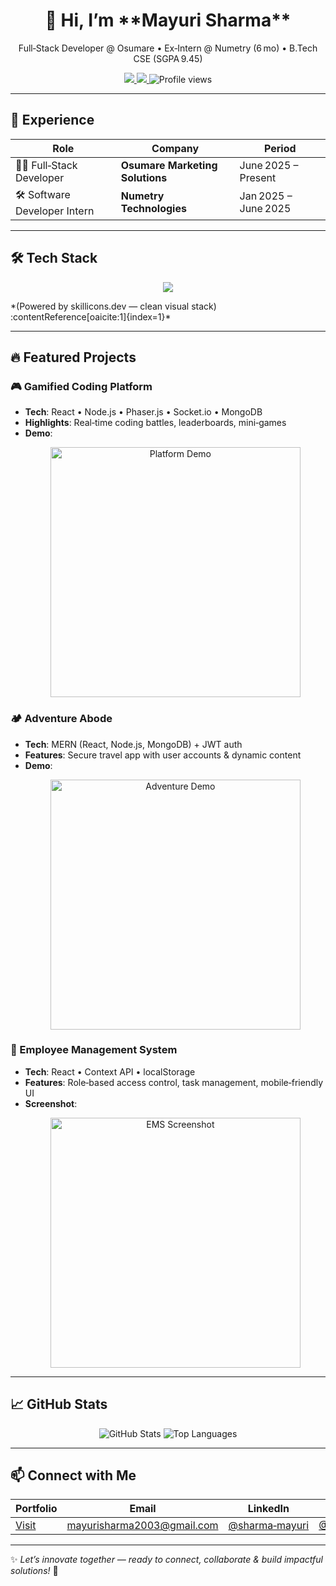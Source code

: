 <div align="center">
  <h1>👋 Hi, I’m **Mayuri Sharma**</h1>
  <p>Full‑Stack Developer @ Osumare • Ex‑Intern @ Numetry (6 mo) • B.Tech CSE (SGPA 9.45)</p>
  <p>
    <a href="https://linkedin.com/in/sharma-mayuri">
      <img src="https://img.shields.io/badge/LinkedIn-0A66C2?style=for-the-badge&logo=linkedin&logoColor=white"/>
    </a>
    <a href="mailto:mayurisharma2003@gmail.com">
      <img src="https://img.shields.io/badge/Email-D14836?style=for-the-badge&logo=gmail&logoColor=white"/>
    </a>
    <img src="https://komarev.com/ghpvc/?username=Smayuraa&style=flat-square" alt="Profile views"/>
  </p>
</div>

---

## 💼 Experience

| Role                     | Company                              | Period              |
|--------------------------|---------------------------------------|---------------------|
| 🧑‍💻 Full‑Stack Developer | **Osumare Marketing Solutions**       | June 2025 – Present  |
| 🛠️ Software Developer Intern | **Numetry Technologies**              | Jan 2025 – June 2025 |

---

## 🛠️ Tech Stack  
<p align="center">
  <img src="https://skillicons.dev/icons?i=js,react,nodejs,mongodb,html,css,java,git" />
</p>
*(Powered by skillicons.dev — clean visual stack) :contentReference[oaicite:1]{index=1}*

---

## 🔥 Featured Projects

### 🎮 Gamified Coding Platform  
- **Tech**: React • Node.js • Phaser.js • Socket.io • MongoDB  
- **Highlights**: Real‑time coding battles, leaderboards, mini‑games  
- **Demo**:  
  <p align="center">
    <img src="images/gamified-demo.gif" width="400" alt="Platform Demo"/>
  </p>

### 🏕️ Adventure Abode  
- **Tech**: MERN (React, Node.js, MongoDB) + JWT auth  
- **Features**: Secure travel app with user accounts & dynamic content  
- **Demo**:  
  <p align="center">
    <img src="images/adventure-demo.gif" width="400" alt="Adventure Demo"/>
  </p>

### 💼 Employee Management System  
- **Tech**: React • Context API • localStorage  
- **Features**: Role‑based access control, task management, mobile‑friendly UI  
- **Screenshot**:  
  <p align="center">
    <img src="images/ems-screenshot.png" width="400" alt="EMS Screenshot"/>
  </p>

---

## 📈 GitHub Stats  
<p align="center">
  <img src="https://github-readme-stats.vercel.app/api?username=Smayuraa&show_icons=true&theme=radical" alt="GitHub Stats"/>
  <img src="https://github-readme-stats.vercel.app/api/top-langs/?username=Smayuraa&layout=compact&theme=radical" alt="Top Languages"/>
</p>

---

## 📫 Connect with Me

| Portfolio | Email | LinkedIn | GitHub |
|-----------|-------|----------|--------|
| [Visit](https://portfolio-mern-stack-iakh.vercel.app/) | [mayurisharma2003@gmail.com](mailto:mayurisharma2003@gmail.com) | [@sharma‑mayuri](https://linkedin.com/in/sharma-mayuri) | [@Smayuraa](https://github.com/Smayuraa) |

---

✨ _Let’s innovate together — ready to connect, collaborate & build impactful solutions!_ 🚀
